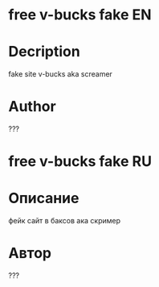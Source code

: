 # free v-bucks fake EN

# Decription
fake site v-bucks aka screamer

# Author
???

# free v-bucks fake RU

# Описание
фейк сайт в баксов ака скример

# Автор
???
